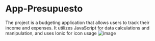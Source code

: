 # App-Presupuesto
The project is a budgeting application that allows users to track their income and expenses. It utilizes JavaScript for data calculations and manipulation, and uses Ionic for icon usage
![image](https://github.com/Thealaskage/App-Presupuesto/assets/91036361/ef032f21-94d4-463b-9709-56e4e510ae74)
